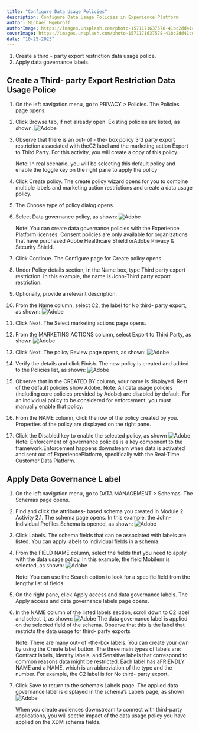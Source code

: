 ```yaml
---
title: "Configure Data Usage Policies"
description: Configure Data Usage Policies in Experience Platform.
author: Michael Mgebroff
authorImage: https://images.unsplash.com/photo-1571171637578-41bc2dd41cd2?auto=format&fit=crop&q=80&w=3540&ixlib=rb-4.0.3&ixid=M3wxMjA3fDB8MHxwaG90by1wYWdlfHx8fGVufDB8fHx8fA%3D%3D
coverImage: https://images.unsplash.com/photo-1571171637578-41bc2dd41cd2?auto=format&fit=crop&q=80&w=3540&ixlib=rb-4.0.3&ixid=M3wxMjA3fDB8MHxwaG90by1wYWdlfHx8fGVufDB8fHx8fA%3D%3D
date: "10-25-2023"
---
```


1. Create a third - party export restriction data usage police.
2. Apply data governance labels.

## Create a Third- party Export Restriction Data Usage Police

1. On the left navigation menu, go to PRIVACY > Policies. The Policies page opens.
2. Click Browse tab, if not already open. Existing policies are listed, as shown.
   ![Adobe](/images/policies/configure-policies.png "Configure Policies")
3. Observe that there is an out- of - the- box policy 3rd party export restriction associated with theC2 label and the marketing action Export to Third Party. For this activity, you will create a copy of this policy.

   Note: In real scenario, you will be selecting this default policy and enable the toggle key on the right pane to apply the policy

4. Click Create policy. The create policy wizard opens for you to combine multiple labels and marketing action restrictions and create a data usage policy.
5. The Choose type of policy dialog opens.
6. Select Data governance policy, as shown:
   ![Adobe](/images/policies/configure-policies2.png "Configure Policies")

   Note: You can create data governance policies with the Experience Platform licenses. Consent policies are only available for organizations that have purchased Adobe Healthcare Shield orAdobe Privacy & Security Shield.

7. Click Continue. The Configure page for Create policy opens.
8. Under Policy details section, in the Name box, type Third party export restriction. In this example, the name is John-Third party export restriction.
9. Optionally, provide a relevant description.
10. From the Name column, select C2, the label for No third- party export, as shown:
    ![Adobe](/images/policies/configure-policies3.png "Configure Policies")
11. Click Next. The Select marketing actions page opens.
12. From the MARKETING ACTIONS column, select Export to Third Party, as shown
    ![Adobe](/images/policies/configure-policies4.png "Configure Policies")
13. Click Next. The policy Review page opens, as shown:
    ![Adobe](/images/policies/configure-policies5.png "Configure Policies")
14. Verify the details and click Finish.
    The new policy is created and added to the Policies list, as shown:
    ![Adobe](/images/policies/configure-policies6.png "Configure Policies")
15. Observe that in the CREATED BY column, your name is displayed. Rest of the default policies show Adobe.
    Note: All data usage policies (including core policies provided by Adobe) are disabled by default. For an individual policy to be considered for enforcement, you must manually enable that policy.
16. From the NAME column, click the row of the policy created by you. Properties of the policy are displayed on the right pane.
17. Click the Disabled key to enable the selected policy, as shown
    ![Adobe](/images/policies/configure-policies7.png "Configure Policies")
    Note: Enforcement of governance policies is a key component to the framework.Enforcement happens downstream when data is activated and sent out of ExperiencePlatform, specifically with the Real-Time Customer Data Platform.

## Apply Data Governance L abel

1. On the left navigation menu, go to DATA MANAGEMENT > Schemas. The Schemas page opens.
2. Find and click the attributes- based schema you created in Module 2 Activity 2.1. The schema page opens. In this example, the John- Individual Profiles Schema is opened, as shown:
   ![Adobe](/images/policies/configure-policies8.png "Configure Policies")
3. Click Labels. The schema fields that can be associated with labels are listed. You can apply labels to individual fields in a schema.
4. From the FIELD NAME column, select the fields that you need to apply with the data usage policy. In this example, the field Mobilenr is selected, as shown:
   ![Adobe](/images/policies/configure-policies9.png "Configure Policies")

   Note: You can use the Search option to look for a specific field from the lengthy list of fields.

5. On the right pane, click Apply access and data governance labels. The Apply access and data governance labels page opens.
6. In the NAME column of the listed labels section, scroll down to C2 label and select it, as shown:
   ![Adobe](/images/policies/configure-policies10.png "Configure Policies")
   The data governance label is applied on the selected field of the schema. Observe that this is the label that restricts the data usage for third- party exports

   Note: There are many out- of -the-box labels. You can create your own by using the Create label button. The three main types of labels are: Contract labels, Identity labels, and Sensitive labels that correspond to common reasons data might be restricted. Each label has aFRIENDLY NAME and a NAME, which is an abbreviation of the type and the number. For example, the C2 label is for No third- party export.

7. Click Save to return to the schema’s Labels page. The applied data governance label is displayed in the schema’s Labels page, as shown:
   ![Adobe](/images/policies/configure-policies11.png "Configure Policies")

   When you create audiences downstream to connect with third-party applications, you will seethe impact of the data usage policy you have applied on the XDM schema fields.
